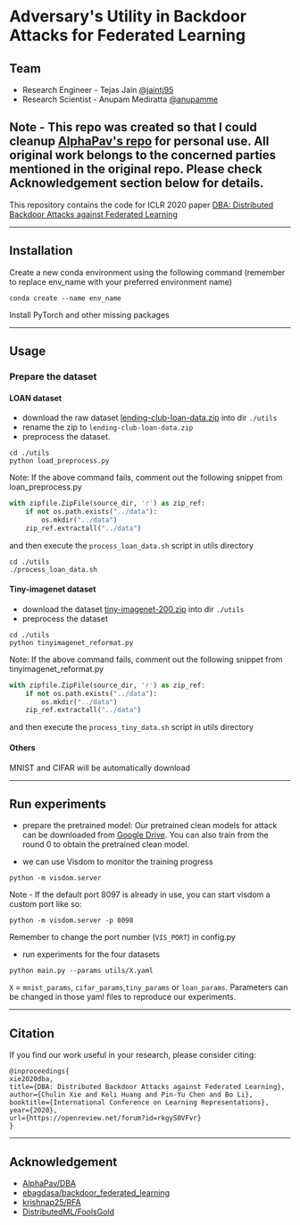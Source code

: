 # Adversary's Utility in Backdoor Attacks for Federated Learning

## Team

* Research Engineer - Tejas Jain [@jaintj95](https://github.com/jaintj95)
* Research Scientist - Anupam Mediratta [@anupamme](https://github.com/anupamme)

## Note - This repo was created so that I could cleanup [AlphaPav's repo](https://github.com/AlphaPav/DBA) for personal use. All original work belongs to the concerned parties mentioned in the original repo. Please check Acknowledgement section below for details.

This repository contains the code for ICLR 2020 paper [DBA: Distributed Backdoor Attacks against Federated Learning](https://openreview.net/forum?id=rkgyS0VFvr)
___

## Installation

Create a new conda environment using the following command (remember to replace env_name with your preferred environment name)
```
conda create --name env_name
```

Install PyTorch and other missing packages
___

## Usage

### Prepare the dataset

#### LOAN dataset

- download the raw dataset [lending-club-loan-data.zip](https://www.kaggle.com/wendykan/lending-club-loan-data/) into dir `./utils`
- rename the zip to `lending-club-loan-data.zip`
- preprocess the dataset.

```
cd ./utils
python load_preprocess.py
```

Note: If the above command fails, comment out the following snippet from loan_preprocess.py

```python
with zipfile.ZipFile(source_dir, 'r') as zip_ref:
    if not os.path.exists("../data"):
        os.mkdir("../data")
    zip_ref.extractall("../data")
```

and then execute the `process_loan_data.sh` script in utils directory
```
cd ./utils
./process_loan_data.sh
```

#### Tiny-imagenet dataset

- download the dataset [tiny-imagenet-200.zip](https://tiny-imagenet.herokuapp.com/) into dir `./utils`
- preprocess the dataset

```
cd ./utils
python tinyimagenet_reformat.py
```

Note: If the above command fails, comment out the following snippet from tinyimagenet_reformat.py

```python
with zipfile.ZipFile(source_dir, 'r') as zip_ref:
    if not os.path.exists("../data"):
        os.mkdir("../data")
    zip_ref.extractall("../data")
```

and then execute the `process_tiny_data.sh` script in utils directory

#### Others

MNIST and CIFAR will be automatically download
___

## Run experiments

* prepare the pretrained model:
Our pretrained clean models for attack can be downloaded from [Google Drive](https://drive.google.com/file/d/1wcJ_DkviuOLkmr-FgIVSFwnZwyGU8SjH/view?usp=sharing). You can also train from the round 0 to obtain the pretrained clean model.

* we can use Visdom to monitor the training progress

```
python -m visdom.server
```

Note - If the default port 8097 is already in use, you can start visdom a custom port like so:

```
python -m visdom.server -p 8098
```

Remember to change the port number (`VIS_PORT`) in config.py  
  
* run experiments for the four datasets

```
python main.py --params utils/X.yaml
```

`X` = `mnist_params`, `cifar_params`,`tiny_params` or `loan_params`. Parameters can be changed in those yaml files to reproduce our experiments.

___

## Citation

If you find our work useful in your research, please consider citing:

```
@inproceedings{
xie2020dba,
title={DBA: Distributed Backdoor Attacks against Federated Learning},
author={Chulin Xie and Keli Huang and Pin-Yu Chen and Bo Li},
booktitle={International Conference on Learning Representations},
year={2020},
url={https://openreview.net/forum?id=rkgyS0VFvr}
}
```

___

## Acknowledgement

* [AlphaPav/DBA](https://github.com/AlphaPav/DBA)
* [ebagdasa/backdoor_federated_learning](https://github.com/ebagdasa/backdoor_federated_learning)
* [krishnap25/RFA](https://github.com/krishnap25/RFA)
* [DistributedML/FoolsGold](https://github.com/DistributedML/FoolsGold)
